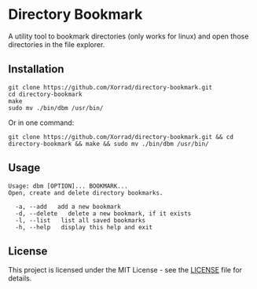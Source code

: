 # Directory Bookmark

A utility tool to bookmark directories (only works for linux) and open those directories in the file explorer.

## Installation

```
git clone https://github.com/Xorrad/directory-bookmark.git
cd directory-bookmark
make
sudo mv ./bin/dbm /usr/bin/
```

Or in one command:
```
git clone https://github.com/Xorrad/directory-bookmark.git && cd directory-bookmark && make && sudo mv ./bin/dbm /usr/bin/
```

## Usage

```
Usage: dbm [OPTION]... BOOKMARK...
Open, create and delete directory bookmarks.

  -a, --add   add a new bookmark
  -d, --delete   delete a new bookmark, if it exists
  -l, --list   list all saved bookmarks
  -h, --help   display this help and exit
```

## License

This project is licensed under the MIT License - see the [LICENSE](https://raw.githubusercontent.com/Xorrad/directory-bookmark/master/LICENSE) file for details.